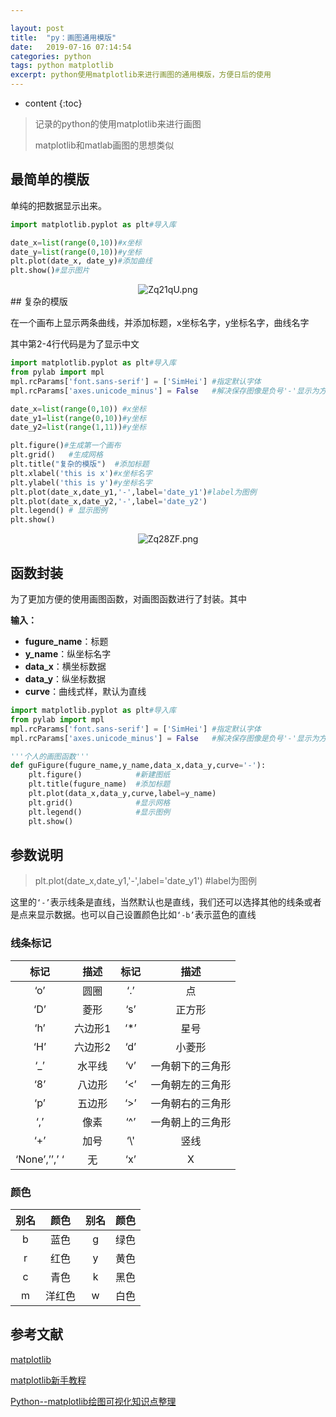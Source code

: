 ```yaml
---

layout: post
title:  "py：画图通用模版"
date:   2019-07-16 07:14:54
categories: python
tags: python matplotlib
excerpt: python使用matplotlib来进行画图的通用模版，方便日后的使用
---
```


* content
{:toc}
> 记录的python的使用matplotlib来进行画图
>
> matplotlib和matlab画图的思想类似



## 最简单的模版

单纯的把数据显示出来。

```python
import matplotlib.pyplot as plt#导入库

date_x=list(range(0,10))#x坐标
date_y=list(range(0,10))#y坐标
plt.plot(date_x, date_y)#添加曲线
plt.show()#显示图片
```

<center><img src="https://s2.ax1x.com/2019/07/17/Zq21qU.png" alt="Zq21qU.png" border="0"></center>
## 复杂的模版

在一个画布上显示两条曲线，并添加标题，x坐标名字，y坐标名字，曲线名字

其中第2-4行代码是为了显示中文

```python
import matplotlib.pyplot as plt#导入库
from pylab import mpl
mpl.rcParams['font.sans-serif'] = ['SimHei'] #指定默认字体
mpl.rcParams['axes.unicode_minus'] = False   #解决保存图像是负号'-'显示为方块的问题

date_x=list(range(0,10)) #x坐标
date_y1=list(range(0,10))#y坐标
date_y2=list(range(1,11))#y坐标

plt.figure()#生成第一个画布
plt.grid()   #生成网格
plt.title("复杂的模版")  #添加标题
plt.xlabel('this is x')#x坐标名字
plt.ylabel('this is y')#y坐标名字
plt.plot(date_x,date_y1,'-',label='date_y1')#label为图例
plt.plot(date_x,date_y2,'-',label='date_y2')
plt.legend() # 显示图例
plt.show()
```



<center><img src="https://s2.ax1x.com/2019/07/17/Zq28ZF.png" alt="Zq28ZF.png" border="0"></center>

## 函数封装

为了更加方便的使用画图函数，对画图函数进行了封装。其中

**输入：**

- **fugure_name**：标题
- **y_name**：纵坐标名字
- **data_x**：横坐标数据
- **data_y**：纵坐标数据
- **curve**：曲线式样，默认为直线

```python
import matplotlib.pyplot as plt#导入库
from pylab import mpl
mpl.rcParams['font.sans-serif'] = ['SimHei'] #指定默认字体
mpl.rcParams['axes.unicode_minus'] = False   #解决保存图像是负号'-'显示为方块的问题

'''个人的画图函数'''
def guFigure(fugure_name,y_name,data_x,data_y,curve='-'):
    plt.figure()            #新建图纸
    plt.title(fugure_name)  #添加标题
    plt.plot(data_x,data_y,curve,label=y_name)
    plt.grid()              #显示网格
    plt.legend()            #显示图例
    plt.show()  
```





## 参数说明

> plt.plot(date_x,date_y1,'-',label='date_y1') #label为图例

这里的`‘-’`表示线条是直线，当然默认也是直线，我们还可以选择其他的线条或者是点来显示数据。也可以自己设置颜色比如`‘-b’`表示蓝色的直线

### 线条标记

|     标记      | **描述** | **标记** |     **描述**     |
| :-----------: | :------: | :------: | :--------------: |
|      ‘o’      |   圆圈   |   ‘.’    |        点        |
|      ‘D’      |   菱形   |   ‘s’    |      正方形      |
|      ‘h’      | 六边形1  |   ‘*’    |       星号       |
|      ‘H’      | 六边形2  |   ‘d’    |      小菱形      |
|      ‘_’      |  水平线  |   ‘v’    | 一角朝下的三角形 |
|      ‘8’      |  八边形  |   ‘<’    | 一角朝左的三角形 |
|      ‘p’      |  五边形  |   ‘>’    | 一角朝右的三角形 |
|      ‘,’      |   像素   |   ‘^’    | 一角朝上的三角形 |
|      ‘+’      |   加号   |   ‘\\'   |       竖线       |
| ‘None’,’’,’ ‘ |    无    |   ‘x’    |        X         |

### 颜色

| 别名 | **颜色** | 别名 | **颜色** |
| :--: | :------: | :--: | :------: |
|  b   |   蓝色   |  g   |   绿色   |
|  r   |   红色   |  y   |   黄色   |
|  c   |   青色   |  k   |   黑色   |
|  m   |  洋红色  |  w   |   白色   |



## 参考文献



[matplotlib](https://matplotlib.org/users/screenshots.html)

[matplotlib新手教程](http://azaleasays.com/2010/04/27/matplotlib-beginner-guide/)

[Python--matplotlib绘图可视化知识点整理](https://www.cnblogs.com/zhizhan/p/5615947.html)